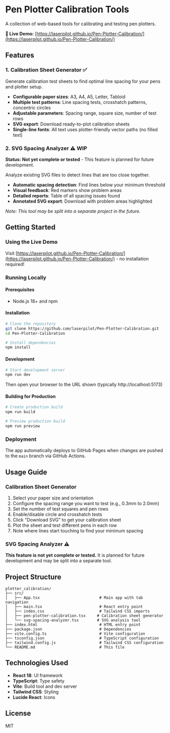 # Pen Plotter Calibration Tools

A collection of web-based tools for calibrating and testing pen plotters.

**🔗 Live Demo:** [https://laserpilot.github.io/Pen-Plotter-Calibration/](https://laserpilot.github.io/Pen-Plotter-Calibration/)

## Features

### 1. Calibration Sheet Generator ✅
Generate calibration test sheets to find optimal line spacing for your pens and plotter setup.

- **Configurable paper sizes**: A3, A4, A5, Letter, Tabloid
- **Multiple test patterns**: Line spacing tests, crosshatch patterns, concentric circles
- **Adjustable parameters**: Spacing range, square size, number of test rows
- **SVG export**: Download ready-to-plot calibration sheets
- **Single-line fonts**: All text uses plotter-friendly vector paths (no filled text)

### 2. SVG Spacing Analyzer ⚠️ WIP
**Status: Not yet complete or tested** - This feature is planned for future development.

Analyze existing SVG files to detect lines that are too close together.

- **Automatic spacing detection**: Find lines below your minimum threshold
- **Visual feedback**: Red markers show problem areas
- **Detailed reports**: Table of all spacing issues found
- **Annotated SVG export**: Download with problem areas highlighted

*Note: This tool may be split into a separate project in the future.*

## Getting Started

### Using the Live Demo

Visit [https://laserpilot.github.io/Pen-Plotter-Calibration/](https://laserpilot.github.io/Pen-Plotter-Calibration/) - no installation required!

### Running Locally

#### Prerequisites
- Node.js 18+ and npm

#### Installation

```bash
# Clone the repository
git clone https://github.com/laserpilot/Pen-Plotter-Calibration.git
cd Pen-Plotter-Calibration

# Install dependencies
npm install
```

#### Development

```bash
# Start development server
npm run dev
```

Then open your browser to the URL shown (typically http://localhost:5173)

#### Building for Production

```bash
# Create production build
npm run build

# Preview production build
npm run preview
```

### Deployment

The app automatically deploys to GitHub Pages when changes are pushed to the `main` branch via GitHub Actions.

## Usage Guide

### Calibration Sheet Generator

1. Select your paper size and orientation
2. Configure the spacing range you want to test (e.g., 0.3mm to 2.0mm)
3. Set the number of test squares and pen rows
4. Enable/disable circle and crosshatch tests
5. Click "Download SVG" to get your calibration sheet
6. Plot the sheet and test different pens in each row
7. Note where lines start touching to find your minimum spacing

### SVG Spacing Analyzer ⚠️

**This feature is not yet complete or tested.** It is planned for future development and may be split into a separate tool.

## Project Structure

```
plotter_calibration/
├── src/
│   ├── App.tsx                          # Main app with tab navigation
│   ├── main.tsx                         # React entry point
│   ├── index.css                        # Tailwind CSS imports
│   ├── pen-plotter-calibration.tsx     # Calibration sheet generator
│   └── svg-spacing-analyzer.tsx        # SVG analysis tool
├── index.html                           # HTML entry point
├── package.json                         # Dependencies
├── vite.config.ts                       # Vite configuration
├── tsconfig.json                        # TypeScript configuration
├── tailwind.config.js                   # Tailwind CSS configuration
└── README.md                            # This file
```

## Technologies Used

- **React 18**: UI framework
- **TypeScript**: Type safety
- **Vite**: Build tool and dev server
- **Tailwind CSS**: Styling
- **Lucide React**: Icons

## License

MIT
